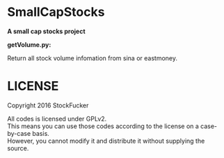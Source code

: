 SmallCapStocks
==========
**A small cap stocks project**                 
    
**getVolume.py:**                     
         
Return all stock volume infomation from sina or eastmoney.    


LICENSE       
============
               
Copyright 2016 StockFucker            

All codes is licensed under GPLv2.             
This means you can use those codes according to the license on a case-by-case basis.         
However, you cannot modify it and distribute it without supplying the source.                
